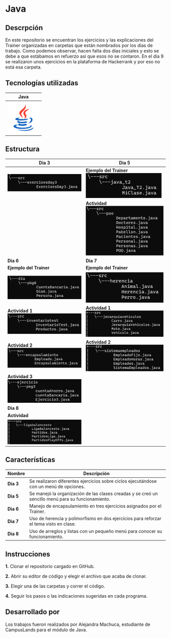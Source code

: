 # Java

## Descrpción

En este repositorio se encuentran los ejercicios y las explicaciones del Trainer organizadas en carpetas que están nombrados por los días de trabajo. Como podemos observar, hacen falta dos días iniciales y esto se debe a que estábamos en refuerzo así que esos no se contaron. En el día 9 se realizaron unos ejercicios en la plataforma de Hackerrank y por eso no está esa carpeta.

## Tecnologías utilizadas
|Java|
|-|
|![alt text](image.png)|

## Estructura
|**Dia 3**| **Dia 5**| 
|-|-|
|![alt text](image-12.png)|**Ejemplo del Trainer** ![alt text](image-2.png) |
||**Actividad**![alt text](image-3.png)|
|**Dia 6**|**Dia 7**|
|**Ejemplo del Trainer**|**Ejemplo del Trainer**
![alt text](image-7.png) |![alt text](image-10.png)|
**Actividad 1**![alt text](image-6.png) | **Actividad 1**![alt text](image-8.png)|
**Actividad 2**![alt text](image-5.png) |  **Actividad 2**![alt text](image-9.png)|
**Actividad 3**![alt text](image-4.png)|
|**Dia 8**|
|**Actividad**|
|![alt text](image-11.png)|

## Características
|Nombre|Descripción|
|-|-|
|**Dia 3**|Se realizaron diferentes ejercicios sobre ciclos ejecutándose con un menú de opciones.|
|**Dia 5**|Se manejó la organización de las clases creadas y se creó un sencillo menú para su funcionamiento.|
|**Dia 6**|Manejo de encapsulamiento en tres ejercicios asignados por el Trainer.|
|**Dia 7**|Uso de herencia y polimorfismo en dos ejercicios para reforzar el tema visto en clase.|
|**Dia 8**|Uso de arreglos y listas con un pequeño menú para conocer su funcionamiento.|

## Instrucciones

**1.** Clonar el repositorio cargado en GitHub.

**2.** Abrir su editor de código y elegir el archivo que acaba de clonar.

**3.** Elegir una de las carpetas y correr el código. 

**4.** Seguir los pasos o las indicaciones sugeridas en cada programa.

## Desarrollado por

Los trabajos fueron realizados por Alejandra Machuca, estudiante de CampusLands para el módulo de Java.